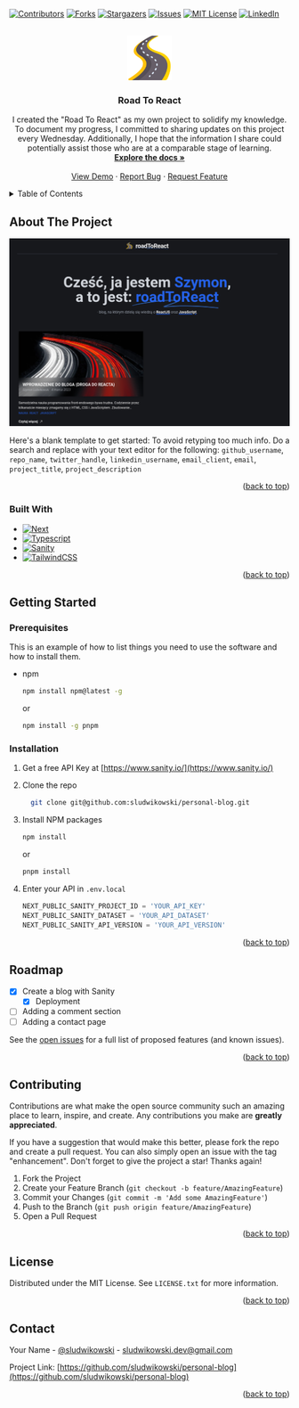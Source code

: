 [![Contributors][contributors-shield]][contributors-url]
[![Forks][forks-shield]][forks-url]
[![Stargazers][stars-shield]][stars-url]
[![Issues][issues-shield]][issues-url]
[![MIT License][license-shield]][license-url]
[![LinkedIn][linkedin-shield]][linkedin-url]

<br />
<div align="center">
  <a href="https://github.com/github_username/repo_name">
    <img src="public/road.png" alt="Logo" width="80" height="80">
  </a>

<h3 align="center">Road To React</h3>

  <p align="center">
    I created the "Road To React" as my own project to solidify my knowledge. To document my
progress, I committed to sharing updates on this project every Wednesday. Additionally, I
hope that the information I share could potentially assist those who are at a comparable
stage of learning.
    <br />
    <a href="https://github.com/sludwikowski/personal-bloge"><strong>Explore the docs »</strong></a>
    <br />
    <br />
    <a href="https://www.roadtoreact.pl/">View Demo</a>
    ·
    <a href="https://github.com/sludwikowski/personal-blog/issues">Report Bug</a>
    ·
    <a href="https://github.com/sludwikowski/personal-blog/issues">Request Feature</a>
  </p>
</div>

<!-- TABLE OF CONTENTS -->
<details>
  <summary>Table of Contents</summary>
  <ol>
    <li>
      <a href="#about-the-project">About The Project</a>
      <ul>
        <li><a href="#built-with">Built With</a></li>
      </ul>
    </li>
    <li>
      <a href="#getting-started">Getting Started</a>
      <ul>
        <li><a href="#prerequisites">Prerequisites</a></li>
        <li><a href="#installation">Installation</a></li>
      </ul>
    </li>
    <li><a href="#roadmap">Roadmap</a></li>
    <li><a href="#contributing">Contributing</a></li>
    <li><a href="#license">License</a></li>
    <li><a href="#contact">Contact</a></li>
  </ol>
</details>

<!-- ABOUT THE PROJECT -->

## About The Project

[![Road_To_React][product-screenshot]](/public/defaultOg.png)

Here's a blank template to get started: To avoid retyping too much info. Do a search and replace with your text editor for the following: `github_username`, `repo_name`, `twitter_handle`, `linkedin_username`, `email_client`, `email`, `project_title`, `project_description`

<p align="right">(<a href="#readme-top">back to top</a>)</p>

### Built With

- [![Next][Next.js]][Next-url]
- [![Typescript][Typescript]][Typescript-url]
- [![Sanity][Sanity]][Sanity-url]
- [![TailwindCSS][TailwindCSS]][tailwind-url]

<p align="right">(<a href="#readme-top">back to top</a>)</p>

<!-- GETTING STARTED -->

## Getting Started

### Prerequisites

This is an example of how to list things you need to use the software and how to install them.

- npm
  ```sh
  npm install npm@latest -g
  ```
  or
  ```sh
  npm install -g pnpm
  ```

### Installation

1. Get a free API Key at [https://www.sanity.io/](https://www.sanity.io/)
2. Clone the repo
   ```sh
     git clone git@github.com:sludwikowski/personal-blog.git
   ```
3. Install NPM packages

   ```sh
   npm install
   ```

   or

   ```sh
   pnpm install
   ```

4. Enter your API in `.env.local`
   ```js
   NEXT_PUBLIC_SANITY_PROJECT_ID = 'YOUR_API_KEY'
   NEXT_PUBLIC_SANITY_DATASET = 'YOUR_API_DATASET'
   NEXT_PUBLIC_SANITY_API_VERSION = 'YOUR_API_VERSION'
   ```

<p align="right">(<a href="#readme-top">back to top</a>)</p>

<!-- ROADMAP -->

## Roadmap

- [x] Create a blog with Sanity
  - [x] Deployment
- [ ] Adding a comment section
- [ ] Adding a contact page

See the [open issues](hhttps://github.com/sludwikowski/personal-blog/issues) for a full list of proposed features (and known issues).

<p align="right">(<a href="#readme-top">back to top</a>)</p>

<!-- CONTRIBUTING -->

## Contributing

Contributions are what make the open source community such an amazing place to learn, inspire, and create. Any contributions you make are **greatly appreciated**.

If you have a suggestion that would make this better, please fork the repo and create a pull request. You can also simply open an issue with the tag "enhancement".
Don't forget to give the project a star! Thanks again!

1. Fork the Project
2. Create your Feature Branch (`git checkout -b feature/AmazingFeature`)
3. Commit your Changes (`git commit -m 'Add some AmazingFeature'`)
4. Push to the Branch (`git push origin feature/AmazingFeature`)
5. Open a Pull Request

<p align="right">(<a href="#readme-top">back to top</a>)</p>

<!-- LICENSE -->

## License

Distributed under the MIT License. See `LICENSE.txt` for more information.

<p align="right">(<a href="#readme-top">back to top</a>)</p>

<!-- CONTACT -->

## Contact

Your Name - [@sludwikowski](https://www.linkedin.com/in/sludwikowski/) - sludwikowski.dev@gmail.com

Project Link: [https://github.com/sludwikowski/personal-blog](https://github.com/sludwikowski/personal-blog)

<p align="right">(<a href="#readme-top">back to top</a>)</p>

<!-- MARKDOWN LINKS & IMAGES -->
<!-- https://www.markdownguide.org/basic-syntax/#reference-style-links -->

[contributors-shield]: https://img.shields.io/github/contributors/github_username/repo_name.svg?style=for-the-badge
[contributors-url]: https://github.com/sludwikowski/personal-blog/graphs/contributors
[forks-shield]: https://img.shields.io/github/forks/github_username/repo_name.svg?style=for-the-badge
[forks-url]: https://github.com/sludwikowski/personal-blog/network/members
[stars-shield]: https://img.shields.io/github/stars/github_username/repo_name.svg?style=for-the-badge
[stars-url]: https://github.com/sludwikowski/personal-blog/stargazers
[issues-shield]: https://img.shields.io/github/issues/github_username/repo_name.svg?style=for-the-badge
[issues-url]: https://github.com/sludwikowski/personal-blog/issues
[license-shield]: https://img.shields.io/github/license/github_username/repo_name.svg?style=for-the-badge
[license-url]: https://github.com/sludwikowski/personal-blog/blob/master/LICENSE.txt
[linkedin-shield]: https://img.shields.io/badge/-LinkedIn-black.svg?style=for-the-badge&logo=linkedin&colorB=555
[linkedin-url]: https://www.linkedin.com/in/sludwikowski/
[product-screenshot]: /public/defaultOg.png
[Next.js]: https://img.shields.io/badge/next.js-000000?style=for-the-badge&logo=nextdotjs&logoColor=white
[Next-url]: https://nextjs.org/
[TypeScript]: https://img.shields.io/badge/typescript-3178C6?style=for-the-badge&logo=typescript&logoColor=white
[TypeScript-url]: https://www.typescriptlang.org/
[Sanity]: https://img.shields.io/badge/sanity-F79E97?style=for-the-badge&logo=sanity&logoColor=white
[sanity-url]: https://sanity.io/
[TailwindCSS]: https://img.shields.io/badge/tailwindcss-38BDF8?style=for-the-badge&logo=tailwindcss&logoColor=white
[tailwind-url]: https://tailwindcss.com/

